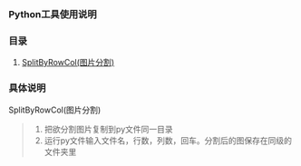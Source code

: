 ### Python工具使用说明

### 目录
1. [SplitByRowCol(图片分割)](#SplitByRowCol)  



### 具体说明
<a id="SplitByRowCol">SplitByRowCol(图片分割)</a>

>1. 把欲分割图片复制到py文件同一目录
>2. 运行py文件输入文件名，行数，列数，回车。分割后的图保存在同级的文件夹里  